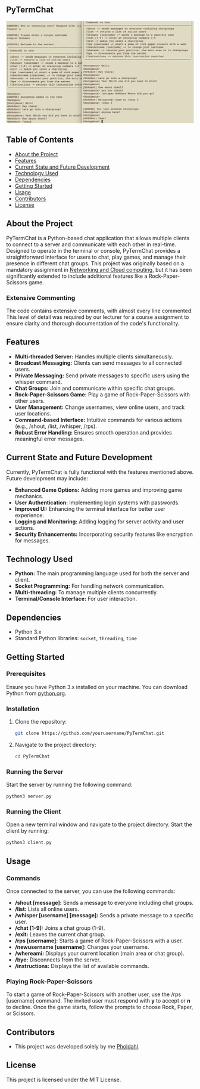 ## PyTermChat

![Project Logo](/images/PyTermChat_0001.png)</br>

## Table of Contents

- [About the Project](#about-the-project)
- [Features](#features)
- [Current State and Future Development](#current-state-and-future-development)
- [Technology Used](#technology-used)
- [Dependencies](#dependencies)
- [Getting Started](#getting-started)
- [Usage](#usage)
- [Contributors](#contributors)
- [License](#license)

## About the Project

PyTermChat is a Python-based chat application that allows multiple clients to connect to a server
and communicate with each other in real-time. Designed to operate in the terminal or console,
PyTermChat provides a straightforward interface for users to chat, play games, and manage their
presence in different chat groups. This project was originally based on a mandatory assignment
in [Networking and Cloud computing](https://student.oslomet.no/studier/-/studieinfo/emne/DATA2410/2022/H%C3%98ST), but it has been significantly extended to include additional
features like a Rock-Paper-Scissors game.

### Extensive Commenting

The code contains extensive comments, with almost every line commented.
This level of detail was required by our lecturer for a course assignment to
ensure clarity and thorough documentation of the code's functionality.

## Features

- **Multi-threaded Server:** Handles multiple clients simultaneously.
- **Broadcast Messaging:** Clients can send messages to all connected users.
- **Private Messaging:** Send private messages to specific users using the whisper command.
- **Chat Groups:** Join and communicate within specific chat groups.
- **Rock-Paper-Scissors Game:** Play a game of Rock-Paper-Scissors with other users.
- **User Management:** Change usernames, view online users, and track user locations.
- **Command-based Interface:** Intuitive commands for various actions (e.g., /shout, /list, /whisper, /rps).
- **Robust Error Handling:** Ensures smooth operation and provides meaningful error messages.

## Current State and Future Development

Currently, PyTermChat is fully functional with the features mentioned above. Future development may include:

- **Enhanced Game Options:** Adding more games and improving game mechanics.
- **User Authentication:** Implementing login systems with passwords.
- **Improved UI:** Enhancing the terminal interface for better user experience.
- **Logging and Monitoring:** Adding logging for server activity and user actions.
- **Security Enhancements:** Incorporating security features like encryption for messages.

## Technology Used

- **Python:** The main programming language used for both the server and client.
- **Socket Programming:** For handling network communication.
- **Multi-threading:** To manage multiple clients concurrently.
- **Terminal/Console Interface:** For user interaction.

## Dependencies

- Python 3.x
- Standard Python libraries: `socket`, `threading`, `time`

## Getting Started

### Prerequisites

Ensure you have Python 3.x installed on your machine. You can download Python from [python.org](https://www.python.org/downloads/).

### Installation

1. Clone the repository:

   ```sh
   git clone https://github.com/yourusername/PyTermChat.git

   ```

2. Navigate to the project directory:
   ```sh
   cd PyTermChat
   ```

### Running the Server

Start the server by running the following command:

```sh
python3 server.py
```

### Running the Client

Open a new terminal window and navigate to the project directory. Start the client by running:

```sh
python3 client.py
```

## Usage

### Commands

Once connected to the server, you can use the following commands:

- **/shout [message]:** Sends a message to everyone including chat groups.
- **/list:** Lists all online users.
- **/whisper [username] [message]:** Sends a private message to a specific user.
- **/chat [1-9]:** Joins a chat group (1-9).
- **/exit:** Leaves the current chat group.
- **/rps [username]:** Starts a game of Rock-Paper-Scissors with a user.
- **/newusername [username]:** Changes your username.
- **/whereami:** Displays your current location (main area or chat group).
- **/bye:** Disconnects from the server.
- **/instructions:** Displays the list of available commands.

### Playing Rock-Paper-Scissors

To start a game of Rock-Paper-Scissors with another user, use the /rps [username] command. The invited user must respond with **y** to accept or **n** to decline. Once the game starts, follow the prompts to choose Rock, Paper, or Scissors.

## Contributors

- This project was developed solely by me [Pholdahl](https://github.com/pholdahl).

## License

This project is licensed under the MIT License.
